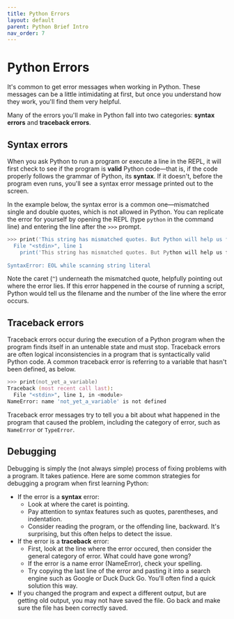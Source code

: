 ```yaml
---
title: Python Errors
layout: default
parent: Python Brief Intro
nav_order: 7
---
```

# Python Errors

It's common to get error messages when working in Python. These messages can be a little intimidating at first, but once you understand how they work, you'll find them very helpful.

Many of the errors you'll make in Python fall into two categories: **syntax errors** and **traceback errors**. 

## Syntax errors

When you ask Python to run a program or execute a line in the REPL, it will first check to see if the program is **valid** Python code&mdash;that is, if the code properly follows the grammar of Python, its **syntax**. If it doesn't, before the program even runs, you'll see a syntax error message printed out to the screen.

In the example below, the syntax error is a common one—mismatched single and double quotes, which is not allowed in Python. You can replicate the error for yourself by opening the REPL (type `python` in the command line) and entering the line after the `>>>` prompt.

```zsh
>>> print('This string has mismatched quotes. But Python will help us figure out this bug.")
  File "<stdin>", line 1
    print('This string has mismatched quotes. But Python will help us figure out this bug.")
                                                                                            ^
SyntaxError: EOL while scanning string literal
```

Note the caret (`^`) underneath the mismatched quote, helpfully pointing out where the error lies. If this error happened in the course of running a script, Python would tell us the filename and the number of the line where the error occurs.

## Traceback errors

Traceback errors occur during the execution of a Python program when the program finds itself in an untenable state and must stop. Traceback errors are often logical inconsistencies in a program that is syntactically valid Python code. A common traceback error is referring to a variable that hasn't been defined, as below.

```zsh
>>> print(not_yet_a_variable)
Traceback (most recent call last):
  File "<stdin>", line 1, in <module>
NameError: name 'not_yet_a_variable' is not defined
```
Traceback error messages try to tell you a bit about what happened in the program that caused the problem, including the category of error, such as `NameError` or `TypeError`.

## Debugging

Debugging is simply the (not always simple) process of fixing problems with a program. It takes patience. Here are some common strategies for debugging a program when first learning Python:

- If the error is a **syntax** error:
    - Look at where the caret is pointing.
    - Pay attention to syntax features such as quotes, parentheses, and indentation.
    - Consider reading the program, or the offending line, backward. It's surprising, but this often helps to detect the issue.
- If the error is a **traceback** error:
    - First, look at the line where the error occured, then consider the general category of error. What could have gone wrong?
    - If the error is a name error (NameError), check your spelling.
    - Try copying the last line of the error and pasting it into a search engine such as Google or Duck Duck Go. You'll often find a quick solution this way.
- If you changed the program and expect a different output, but are getting old output, you may not have saved the file. Go back and make sure the file has been correctly saved.